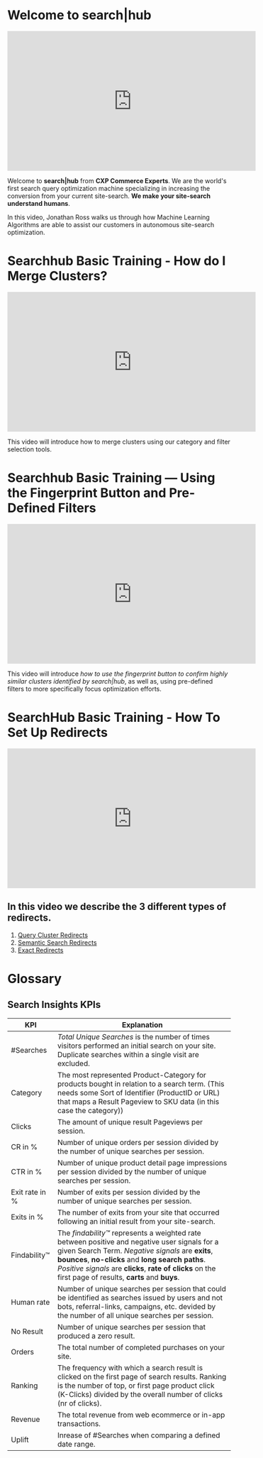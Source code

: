 # Welcome to search|hub

<iframe width="560" height="315" src="https://www.youtube-nocookie.com/embed/yiPe1gTCtbs" frameborder="0" allow="accelerometer; autoplay; clipboard-write; encrypted-media; gyroscope; picture-in-picture" allowfullscreen></iframe>

Welcome to __search|hub__ from __CXP Commerce Experts__. 
We are the world's first search query optimization machine specializing in increasing the conversion from your current site-search. __We make your site-search understand humans__.

In this video, Jonathan Ross walks us through how Machine Learning Algorithms are able to assist our customers in autonomous site-search optimization.


# Searchhub Basic Training - How do I Merge Clusters?
<iframe width="560" height="315" src="https://www.youtube-nocookie.com/embed/3sKhtLw-1Ic" frameborder="0" allow="accelerometer; autoplay; clipboard-write; encrypted-media; gyroscope; picture-in-picture" allowfullscreen></iframe>

This video will introduce how to merge clusters using our category and filter selection tools.




# Searchhub Basic Training — Using the Fingerprint Button and Pre-Defined Filters
<iframe width="560" height="315" src="https://www.youtube-nocookie.com/embed/W_FzhKrHeyk" frameborder="0" allow="accelerometer; autoplay; clipboard-write; encrypted-media; gyroscope; picture-in-picture" allowfullscreen></iframe>

This video will introduce _how to use the fingerprint button to confirm highly similar clusters identified by search|hub_, as well as, using pre-defined filters to more specifically focus optimization efforts. 

# SearchHub Basic Training - How To Set Up Redirects
<iframe width="560" height="315" src="https://www.youtube-nocookie.com/embed/FAgJtXpWgiw" title="YouTube video player" frameborder="0" allow="accelerometer; autoplay; clipboard-write; encrypted-media; gyroscope; picture-in-picture" allowfullscreen></iframe>

## In this video we describe the 3 different types of redirects.
1. <a href="https://youtu.be/FAgJtXpWgiw?t=36">Query Cluster Redirects</a>
2.  <a href="https://youtu.be/FAgJtXpWgiw?t=179">Semantic Search Redirects</a>
3. <a href="https://youtu.be/FAgJtXpWgiw?t=303">Exact Redirects</a>

# Glossary  
## Search Insights KPIs  
|KPI |Explanation |  
|--|--|  
|#Searches |*Total Unique Searches* is the number of times visitors performed an initial search on your site. Duplicate searches within a single visit are excluded.|  
|Category |The most represented Product-Category for products bought in relation to a search term. (This needs some Sort of Identifier (ProductID or URL) that maps a Result Pageview to SKU data (in this case the category))|
|Clicks |The amount of unique result Pageviews per session.|  
|CR in %|Number of unique orders per session divided by the number of unique searches per session.|  
|CTR in %|Number of unique product detail page impressions per session divided by the number of unique searches per session.|  
|Exit rate in %|Number of exits per session divided by the number of unique searches per session.|  
|Exits in %|The number of exits from your site that occurred following an initial result from your site-search.|  
|Findability™ |The *findability™* represents a weighted rate between positive and negative user signals for a given Search Term. *Negative signals* are **exits**, **bounces**, **no-clicks** and **long search paths**. *Positive signals* are **clicks**, **rate of clicks** on the first page of results, **carts** and **buys**.|  
|Human rate |Number of unique searches per session that could be identified as searches issued by users and not bots, referral-links, campaigns, etc. devided by the number of all unique searches per session.|  
|No Result |Number of unique searches per session that produced a zero result.|  
|Orders |The total number of completed purchases on your site.|  
|Ranking |The frequency with which a search result is clicked on the first page of search results. Ranking is the number of top, or first page product click (K-Clicks) divided by the overall number of clicks (nr of clicks).|
|Revenue |The total revenue from web ecommerce or in-app transactions.|  
|Uplift|Inrease of #Searches when comparing a defined date range.|  
